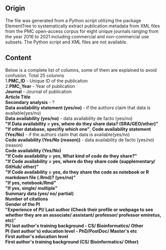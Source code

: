 ## Origin
The file was generated from a Python script utilizing the package ElementTree to systematically extract publication metadata from XML files from the PMC open-access corpus for eight unique journals ranging from the year 2016 to 2021 including commercial and non-commercial use subsets. The Python script and XML files are not available.
## Content
Below is a complete list of columns, some of them are explained to avoid confusion. Total 25 columns\
1.**PMC_ID** -  Unique ID of the publication\
2.**PMC_Year** - Year of publication\
**Journal** - Journal of publication\
**Article Title**\
**Secondary analysis** - ?\
**Data availability statement (yes/no)** - if the authors claim that data is available(yes/no)\
**Data availability (yes/no)** - data availability de facto (yes/no)\
**"If Data availability = yes, where do they share data? (SRA/GEO/other)"**\
**"If other database, specifiy which one"**,
**Code availability statement (Yes/No)** - if the authors claim that data is available(yes/no)\
**Code availability (Yes/No (reason))**  - data availability de facto (yes/no)(reason)\
**Code availability (Yes/No)**\
**"If Code availability = yes, What kind of code do they share?"**\
**"If Code availability = yes, where do they share code (supplementary/ GitHub/ other)"**\
**"If Code availability = yes, do they share the code as notebook or R markdown file (.Rmd)? (yes/no)"**\
**"If yes, notebook/Rmd"**\
**"If yes, single/ multiple"**\
**Summary data (yes/ no/ partial)**\
**Number of citations**\
**Gender of the PI**\
**"Experience of PI/ Last author (Check their profile or webpage to see whether they are an associate/ assistant/ professor/ professor emiretus, etc)**"\
**PI/ last author's training background - CS/ Bioinformatics/ Other**\
**PI (last author's) education level - PhD/PostDoc/ Master's etc**\
**First author's education level**\
**First author's training background (CS/ Bioinformatics/ Other)**
